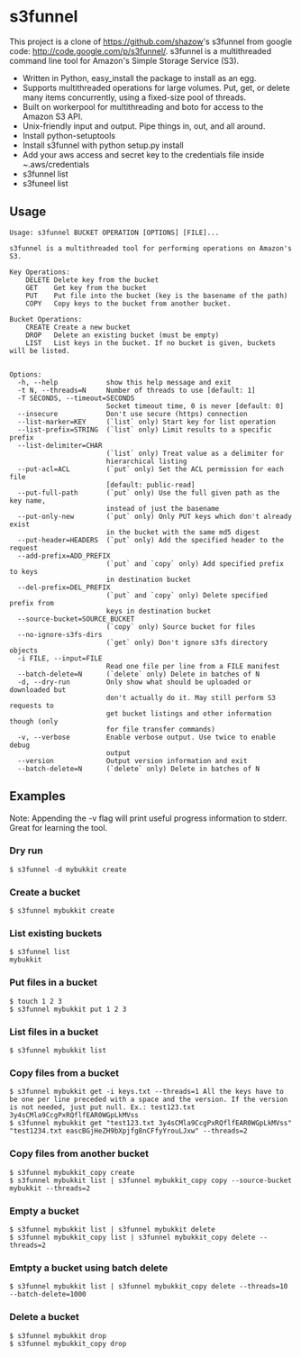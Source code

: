 # s3funnel

This project is a clone of <https://github.com/shazow>'s s3funnel from google code: <http://code.google.com/p/s3funnel/>. s3funnel is a multithreaded command line tool for Amazon's Simple Storage Service (S3).

- Written in Python, easy_install the package to install as an egg.
- Supports multithreaded operations for large volumes. Put, get, or delete many items concurrently, using a fixed-size pool of threads.
- Built on workerpool for multithreading and boto for access to the Amazon S3 API.
- Unix-friendly input and output. Pipe things in, out, and all around.
- Install python-setuptools
- Install s3funnel with python setup.py install
- Add your aws access and secret key to the credentials file inside ~.aws/credentials
- s3funnel list
- s3funeel <bucket> list

## Usage
    Usage: s3funnel BUCKET OPERATION [OPTIONS] [FILE]...
    
    s3funnel is a multithreaded tool for performing operations on Amazon's S3.
    
    Key Operations:
        DELETE Delete key from the bucket
        GET    Get key from the bucket
        PUT    Put file into the bucket (key is the basename of the path)
        COPY   Copy keys to the bucket from another bucket.
    
    Bucket Operations:
        CREATE Create a new bucket
        DROP   Delete an existing bucket (must be empty)
        LIST   List keys in the bucket. If no bucket is given, buckets will be listed.
    
    
    Options:
      -h, --help            show this help message and exit
      -t N, --threads=N     Number of threads to use [default: 1]
      -T SECONDS, --timeout=SECONDS
                            Socket timeout time, 0 is never [default: 0]
      --insecure            Don't use secure (https) connection
      --list-marker=KEY     (`list` only) Start key for list operation
      --list-prefix=STRING  (`list` only) Limit results to a specific prefix
      --list-delimiter=CHAR
                            (`list` only) Treat value as a delimiter for
                            hierarchical listing
      --put-acl=ACL         (`put` only) Set the ACL permission for each file
                            [default: public-read]
      --put-full-path       (`put` only) Use the full given path as the key name,
                            instead of just the basename
      --put-only-new        (`put` only) Only PUT keys which don't already exist
                            in the bucket with the same md5 digest
      --put-header=HEADERS  (`put` only) Add the specified header to the request
      --add-prefix=ADD_PREFIX
                            (`put` and `copy` only) Add specified prefix to keys
                            in destination bucket
      --del-prefix=DEL_PREFIX
                            (`put` and `copy` only) Delete specified prefix from
                            keys in destination bucket
      --source-bucket=SOURCE_BUCKET
                            (`copy` only) Source bucket for files
      --no-ignore-s3fs-dirs
                            (`get` only) Don't ignore s3fs directory objects
      -i FILE, --input=FILE
                            Read one file per line from a FILE manifest
      --batch-delete=N      (`delete` only) Delete in batches of N
      -d, --dry-run         Only show what should be uploaded or downloaded but
                            don't actually do it. May still perform S3 requests to
                            get bucket listings and other information though (only
                            for file transfer commands)
      -v, --verbose         Enable verbose output. Use twice to enable debug
                            output
      --version             Output version information and exit
      --batch-delete=N      (`delete` only) Delete in batches of N
      
## Examples
Note: Appending the -v flag will print useful progress information to stderr. Great for learning the tool.

### Dry run
    $ s3funnel -d mybukkit create
### Create a bucket
    $ s3funnel mybukkit create
### List existing buckets
    $ s3funnel list
    mybukkit
### Put files in a bucket
    $ touch 1 2 3
    $ s3funnel mybukkit put 1 2 3
### List files in a bucket
    $ s3funnel mybukkit list
### Copy files from a bucket
    $ s3funnel mybukkit get -i keys.txt --threads=1 All the keys have to be one per line preceded with a space and the version. If the version is not needed, just put null. Ex.: test123.txt 3y4sCMla9CcgPxRQflfEAR0WGpLkMVss 
    $ s3funnel mybukkit get "test123.txt 3y4sCMla9CcgPxRQflfEAR0WGpLkMVss" "test1234.txt eascBGjHeZH9bXpjfg8nCFfyYrouLJxw" --threads=2
### Copy files from another bucket 
    $ s3funnel mybukkit_copy create
    $ s3funnel mybukkit list | s3funnel mybukkit_copy copy --source-bucket mybukkit --threads=2 
### Empty a bucket
    $ s3funnel mybukkit list | s3funnel mybukkit delete 
    $ s3funnel mybukkit_copy list | s3funnel mybukkit_copy delete --threads=2
### Emtpty a bucket using batch delete
    $ s3funnel mybukkit list | s3funnel mybukkit_copy delete --threads=10 --batch-delete=1000
### Delete a bucket 
    $ s3funnel mybukkit drop
    $ s3funnel mybukkit_copy drop
